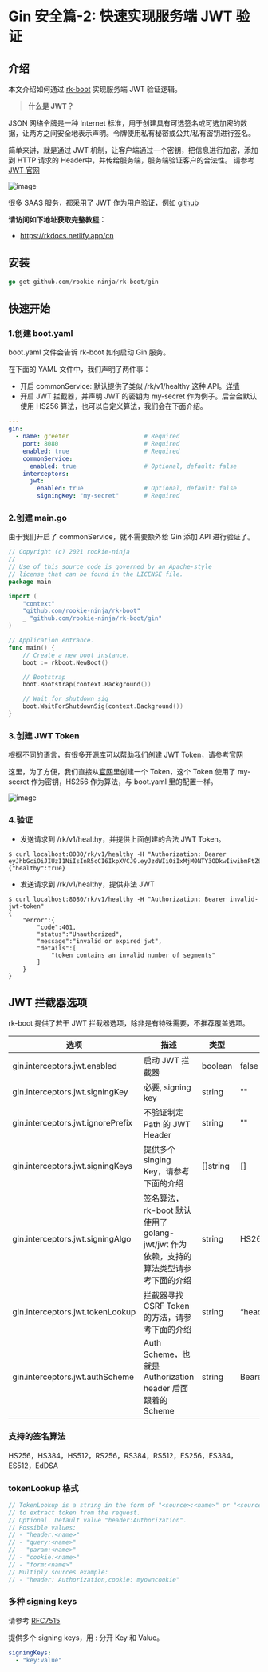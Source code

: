 # Gin 安全篇-2: 快速实现服务端 JWT 验证

## 介绍
本文介绍如何通过 [rk-boot](https://github.com/rookie-ninja/rk-boot) 实现服务端 JWT 验证逻辑。

> **什么是 JWT？**

JSON 网络令牌是一种 Internet 标准，用于创建具有可选签名或可选加密的数据，让两方之间安全地表示声明。令牌使用私有秘密或公共/私有密钥进行签名。

简单来讲，就是通过 JWT 机制，让客户端通过一个密钥，把信息进行加密，添加到 HTTP 请求的 Header中，并传给服务端，服务端验证客户的合法性。
请参考 [JWT 官网](https://jwt.io/)

![image](img/jwt-intro.png)

很多 SAAS 服务，都采用了 JWT 作为用户验证，例如 [github](https://docs.github.com/en/developers/apps/building-github-apps/authenticating-with-github-apps)

**请访问如下地址获取完整教程：**

- https://rkdocs.netlify.app/cn

## 安装
```go 
go get github.com/rookie-ninja/rk-boot/gin
```

## 快速开始
### 1.创建 boot.yaml
boot.yaml 文件会告诉 rk-boot 如何启动 Gin 服务。

在下面的 YAML 文件中，我们声明了两件事：
- 开启 commonService: 默认提供了类似 /rk/v1/healthy 这种 API。[详情](https://github.com/rookie-ninja/rk-gin#common-service-1)
- 开启 JWT 拦截器，并声明 JWT 的密钥为 my-secret 作为例子。后台会默认使用 HS256 算法，也可以自定义算法，我们会在下面介绍。

```yaml
---
gin:
  - name: greeter                     # Required
    port: 8080                        # Required
    enabled: true                     # Required
    commonService:
      enabled: true                   # Optional, default: false
    interceptors:
      jwt:
        enabled: true                 # Optional, default: false
        signingKey: "my-secret"       # Required
```

### 2.创建 main.go
由于我们开启了 commonService，就不需要额外给 Gin 添加 API 进行验证了。

```go
// Copyright (c) 2021 rookie-ninja
//
// Use of this source code is governed by an Apache-style
// license that can be found in the LICENSE file.
package main

import (
	"context"
	"github.com/rookie-ninja/rk-boot"
	_ "github.com/rookie-ninja/rk-boot/gin"
)

// Application entrance.
func main() {
	// Create a new boot instance.
	boot := rkboot.NewBoot()

	// Bootstrap
	boot.Bootstrap(context.Background())

	// Wait for shutdown sig
	boot.WaitForShutdownSig(context.Background())
}
```

### 3.创建 JWT Token
根据不同的语言，有很多开源库可以帮助我们创建 JWT Token，请参考[官网](https://jwt.io/libraries)

这里，为了方便，我们直接从[官网](https://jwt.io)里创建一个 Token，这个 Token 使用了 my-secret 作为密钥，HS256 作为算法，与 boot.yaml 里的配置一样。

![image](img/jwt-my-secret.png)

### 4.验证
- 发送请求到 /rk/v1/healthy，并提供上面创建的合法 JWT Token。

```
$ curl localhost:8080/rk/v1/healthy -H "Authorization: Bearer eyJhbGciOiJIUzI1NiIsInR5cCI6IkpXVCJ9.eyJzdWIiOiIxMjM0NTY3ODkwIiwibmFtZSI6IkpvaG4gRG9lIiwiaWF0IjoxNTE2MjM5MDIyfQ.EpM5XBzTJZ4J8AfoJEcJrjth8pfH28LWdjLo90sYb9g"
{"healthy":true}
```

- 发送请求到 /rk/v1/healthy，提供非法 JWT

```
$ curl localhost:8080/rk/v1/healthy -H "Authorization: Bearer invalid-jwt-token"
{
    "error":{
        "code":401,
        "status":"Unauthorized",
        "message":"invalid or expired jwt",
        "details":[
            "token contains an invalid number of segments"
        ]
    }
}
```

## JWT 拦截器选项
rk-boot 提供了若干 JWT 拦截器选项，除非是有特殊需要，不推荐覆盖选项。

| 选项 | 描述 | 类型 | 默认值 |
| --- | --- | --- | --- |
| gin.interceptors.jwt.enabled	| 启动 JWT 拦截器 | boolean | false |
| gin.interceptors.jwt.signingKey | 必要, signing key | string | "" |
| gin.interceptors.jwt.ignorePrefix | 不验证制定 Path 的 JWT Header | string | "" |
| gin.interceptors.jwt.signingKeys	| 提供多个 singing Key，请参考下面的介绍 | []string | [] |
| gin.interceptors.jwt.signingAlgo	| 签名算法，rk-boot 默认使用了 golang-jwt/jwt 作为依赖，支持的算法类型请参考下面的介绍 | string | HS265 |
| gin.interceptors.jwt.tokenLookup	| 拦截器寻找 CSRF Token 的方法，请参考下面的介绍 | string | “header:Authorization” |
| gin.interceptors.jwt.authScheme	| Auth Scheme，也就是 Authorization header 后面跟着的 Scheme | string | Bearer |

### 支持的签名算法
HS256，HS384，HS512，RS256，RS384，RS512，ES256，ES384，ES512，EdDSA

### tokenLookup 格式
```go
// TokenLookup is a string in the form of "<source>:<name>" or "<source>:<name>,<source>:<name>" that is used
// to extract token from the request.
// Optional. Default value "header:Authorization".
// Possible values:
// - "header:<name>"
// - "query:<name>"
// - "param:<name>"
// - "cookie:<name>"
// - "form:<name>"
// Multiply sources example:
// - "header: Authorization,cookie: myowncookie"
```

### 多种 signing keys
请参考 [RFC7515](https://www.rfc-editor.org/rfc/rfc7515#section-4.1.4)

提供多个 signing keys，用 : 分开 Key 和 Value。

```yaml
signingKeys:
  - "key:value"
```
